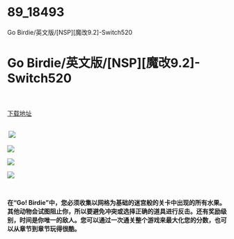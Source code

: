 # 89_18493
Go Birdie/英文版/[NSP][魔改9.2]-Switch520
# Go Birdie/英文版/[NSP][魔改9.2]-Switch520
 <br/></br>
[下载地址](https://www.switch520.cc/article/18493 "下载地址")
<br/></br>

<p><strong>&nbsp;<img src="https://www.switch520.cc/muke_img/upload_art_editor_20210609-1_1ffdc35e8465f4eab7bb978c32fa4935.jpg"> </strong></p>
<p><strong><img src="https://www.switch520.cc/muke_img/upload_art_editor_20210609-1_64caf802dc880457154ad4c50ec3a0e9.jpg"></strong></p>
<p><strong><img src="https://www.switch520.cc/muke_img/upload_art_editor_20210609-1_1f568a10a8926bcad32c74b5cf7a84d4.jpg"></strong></p>
<p><strong><img src="https://www.switch520.cc/muke_img/upload_art_editor_20210609-1_68cc4e97adda0fcb3d2db0239a157ebc.jpg"></strong></p>
<p><strong>&nbsp;</strong></p>
<p><strong>在“Go! Birdie”中，您必须收集以网格为基础的迷宫般的关卡中出现的所有水果。其他动物会试图阻止你，所以要避免冲突或选择正确的道具进行反击。还有奖励级别，时间是你唯一的敌人。您可以通过一次通关整个游戏来最大化您的分数，也可以从章节到章节玩得很酷。</strong></p>
